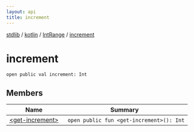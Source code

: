 ```yaml
---
layout: api
title: increment
---
```

[stdlib](../../../index.html) / [kotlin](../../index.html) / [IntRange](../index.html) / [increment](index.html)

# increment

```
open public val increment: Int
```
## Members
| Name | Summary |
|------|---------|
|[&lt;get-increment&gt;](_get-increment_.html)|&nbsp;&nbsp;`open public fun <get-increment>(): Int`<br>|
